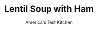 ---
layout: ../../layouts/MarkdownPostLayout.astro
title: Lentil Soup with Ham
author: America's Test Kitchen
pubDate: 2023-03-15
description: "As any good cook knows, when life hands you ham bones, you make soup."
image_url: https://res.cloudinary.com/hksqkdlah/image/upload/ar_1:1,c_fill,dpr_2.0,f_auto,fl_lossy.progressive.strip_profile,g_faces:auto,q_auto:low,w_344/9224_sfs-lentilkaleporkbeansoup-6-275428
tags: ["Main Courses","Beans","Pork"]
calories: 
protein: 
carbohydrates: 
fats: 
fiber: 
ingredients: ["2 tablespoons, olive oil","2 cups dried brown, lentils, rinsed and picked over","2 , carrots, peeled and chopped","1 , onion, chopped fine","3 , garlic cloves, minced","1/2 cup, white wine","7 cups, low-sodium chicken broth","1 teaspoon, minced fresh thyme","1 , bay leaf","1/4 teaspoon, red pepper flakes",", ham bone, discarded","2 cups, ham, leftover","1/2 pound, kale, stemmed and leaves chopped"]
serves: 8
time: "1¾ hours"
instructions: ["Heat oil in Dutch oven over medium heat until shimmering. Add lentils, carrots, and onion and cook until vegetables are softened and lentils are beginning to brown, about 5 minutes. Stir in garlic and cook until fragrant, about 30 seconds. Add wine and cook until reduced by half, about 1 minute. Stir in broth, thyme, bay leaf, and pepper flakes and bring to boil.","Add ham bone, reduce heat to medium-low, and simmer, covered, until thickened and lentils are completely tender, about 1 hour. Discard ham bone and bay leaf. Puree 2 cups soup until smooth. Return pureed soup to pot and stir in kale and ham. Simmer, covered, until kale is tender, about 10 minutes. Season with salt and pepper. Serve."]
nutrition: undefined
notes: "Snap the ham bone into 2 pieces to fit into the Dutch oven."
---